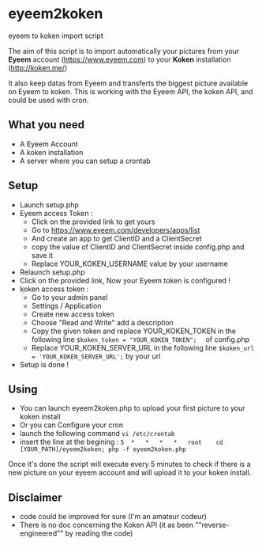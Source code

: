 # eyeem2koken
eyeem to koken import script

The aim of this script is to import automatically your pictures from your __Eyeem__ account (https://www.eyeem.com) to your __Koken__ installation (http://koken.me/)

It also keep datas from Eyeem and transferts the biggest picture available on Eyeem to koken.
This is working with the Eyeem API, the koken API, and could be used with cron.

What you need 
---------------------
* A Eyeem Account
* A koken installation
* A server where you can setup a crontab

Setup
---------------------
* Launch setup.php
* Eyeem access Token : 
	* Click on the provided link to get yours
	* Go to https://www.eyeem.com/developers/apps/list 
	* And create an app to get ClientID and a ClientSecret
	* copy the value of ClientID and ClientSecret inside config.php and save it
	* Replace YOUR_KOKEN_USERNAME value by your username
* Relaunch setup.php
* Click on the provided link, Now your Eyeem token is configured !
* koken access token : 
  * Go to your admin panel
  * Settings / Application
  * Create new access token
  * Choose "Read and Write" add a description
  * Copy the given token and replace YOUR_KOKEN_TOKEN in the following line `$koken_token = "YOUR_KOKEN_TOKEN";  ` of config.php
  * Replace YOUR_KOKEN_SERVER_URL in the following line `$koken_url = 'YOUR_KOKEN_SERVER_URL';` by your url
* Setup is done !

Using
---------------------
* You can launch eyeem2koken.php to upload your first picture to your koken install
* Or you can Configure your cron
 * launch the following command `vi /etc/crontab`
 * insert the line at the begining : `5  *   *   *   *   root    cd [YOUR_PATH]/eyeem2koken; php -f eyeem2koken.php   `
  
Once it's done the script will execute every 5 minutes to check if there is a new picture on your eyeem account and will upload it to your koken install.


Disclaimer
---------------------
* code could be improved for sure (I'm an amateur codeur)
* There is no doc concerning the Koken API (it as been ""reverse-engineered"" by reading the code)
